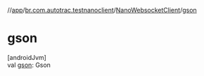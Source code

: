 //[app](../../../index.md)/[br.com.autotrac.testnanoclient](../index.md)/[NanoWebsocketClient](index.md)/[gson](gson.md)

# gson

[androidJvm]\
val [gson](gson.md): Gson
